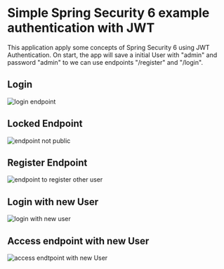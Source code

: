 # Simple Spring Security 6 example authentication with JWT

This application apply some concepts of Spring Security 6 using JWT Authentication.
On start, the app will save a initial User with "admin" and password "admin" to we can use endpoints "/register" and "/login".

## Login
![login endpoint](https://drive.google.com/file/d/1ajL7C2jE2J-c46501tV-oXBjHXLnu5FT/view?usp=drive_link)

## Locked Endpoint
![endpoint not public](https://drive.google.com/file/d/1ZgBDRCBICS8DHt1FJzfJS-upPzZwgjGC/view?usp=drive_link)

## Register Endpoint
![endpoint to register other user](https://drive.google.com/file/d/1zxwCZ9JjHBVRa6KBeTLlyM-tppYZp9Dt/view?usp=drive_link)

## Login with new User
![login with new user](https://drive.google.com/file/d/1NfGE6ioo3tx3r3w2HE_UGxoECebNYJgo/view?usp=drive_link)

## Access endpoint with new User
![access endtpoint with new User](https://drive.google.com/file/d/1Xy_pAIQMAl8Uwa1swVXrLQUTuTMfw-gc/view?usp=drive_link)

